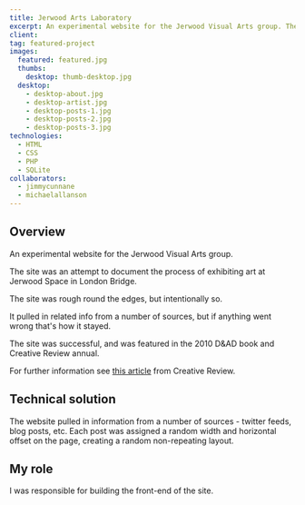 ```yaml
---
title: Jerwood Arts Laboratory
excerpt: An experimental website for the Jerwood Visual Arts group. The site is an attempt to document the process of exhibiting art at Jerwood Space in London Bridge
client:
tag: featured-project
images:
  featured: featured.jpg
  thumbs:
    desktop: thumb-desktop.jpg
  desktop:
    - desktop-about.jpg
    - desktop-artist.jpg
    - desktop-posts-1.jpg
    - desktop-posts-2.jpg
    - desktop-posts-3.jpg
technologies:
  - HTML
  - CSS
  - PHP
  - SQLite
collaborators:
  - jimmycunnane
  - michaelallanson
---
```


## Overview

An experimental website for the Jerwood Visual Arts group.

The site was an attempt to document the process of exhibiting art at Jerwood Space in London Bridge.

The site was rough round the edges, but intentionally so.

It pulled in related info from a number of sources, but if anything went wrong that's how it stayed.

The site was successful, and was featured in the 2010 D&AD book and Creative Review annual.

For further information see [this article](http://www.creativereview.co.uk/cr-blog/2009/august1/the-ever-evolving-catalogue) from Creative Review.


## Technical solution

The website pulled in information from a number of sources - twitter feeds, blog posts, etc. Each post was assigned a random width and horizontal offset on the page, creating a random non-repeating layout.

## My role

I was responsible for building the front-end of the site.

